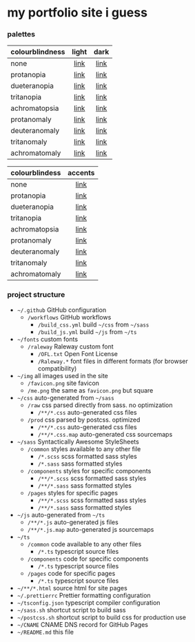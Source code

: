 # my portfolio site i guess

### palettes

| colourblindness |                                light                                 | dark |
| :------------ | :------------------------------------------------------------------: | :--: |
| none       | [link](https://coolors.co/242d29-506966-7ba4a2-5d88a1-c79b8d-eeeeee) | [link](https://coolors.co/749083-30403e-669391-4a6d82-895443-212121) |
| protanopia    | [link](https://coolors.co/272729-5a5b66-8c8da2-6f709a-b3b390-eeeeee) | [link](https://coolors.co/808086-36373e-797991-59597c-727147-212121) |
| dueteranopia  | [link](https://coolors.co/27262a-595766-8a87a2-6d6999-b6b991-eeeeee) | [link](https://coolors.co/7e7c86-36343e-767391-57547b-757948-212121) |
| tritanopia    | [link](https://coolors.co/242a2a-516767-7da2a2-5f9695-c49393-eeeeee) | [link](https://coolors.co/758889-303e3e-689191-4b7878-864a4b-212121) |
| achromatopsia | [link](https://coolors.co/292929-616161-979797-7d7d7d-a6a6a6-eeeeee) | [link](https://coolors.co/868686-3a3a3a-858585-646464-616161-212121) |
| protanomaly   | [link](https://coolors.co/252a29-546066-8296a2-64799d-bea98e-eeeeee) | [link](https://coolors.co/798684-323a3e-6e8491-50617f-7f6545-212121) |
| deuteranomaly | [link](https://coolors.co/252a29-556266-8399a2-657c9d-bea68e-eeeeee) | [link](https://coolors.co/798884-333b3e-6f8791-51637f-7e6145-212121) |
| tritanomaly   | [link](https://coolors.co/242b29-506866-7ca3a2-5e8e9c-c5978f-eeeeee) | [link](https://coolors.co/748c85-303f3e-679291-4b727e-874f46-212121) |
| achromatomaly | [link](https://coolors.co/272b29-596463-8a9d9c-6e828d-b5a19a-eeeeed) | [link](https://coolors.co/7d8a84-353d3c-778b8a-586872-735b53-212120) |

| colourblindess | accents |
| :--- | :---: |
| none | [link](https://coolors.co/7d82b8-b7e3cc-c4ffb2-d6f7a3) |
| protanopia | [link](https://coolors.co/7f7faa-cacad1-dddec4-e4e4b7) |
| dueteranopia | [link](https://coolors.co/7e7ea7-c7c4d2-dad5c9-e2dfbc) |
| tritanopia | [link](https://coolors.co/7da09e-b9d5d6-c6d3d6-d7c7ca) |
| achromatopsia | [link](https://coolors.co/868686-d3d3d3-e4e4e4-e3e3e3) |
| protanomaly | [link](https://coolors.co/7d80b1-bfd4ce-ceebbb-dcecad) |
| deuteranomaly | [link](https://coolors.co/7e80b0-bfd7cf-cfefbc-dceeae) |
| tritanomaly | [link](https://coolors.co/7d90ae-b8dcd0-c5eac0-d7e0b2) |
| achromatomaly | [link](https://coolors.co/82849c-c6dacf-d5f0cd-ddecc6) |

### project structure
- `~/.github` GitHub configuration
  - `/workflows` GitHub workflows
    - `/build_css.yml` build `~/css` from `~/sass`
    - `/build_js.yml` build `~/js` from `~/ts`
- `~/fonts` custom fonts
  - `/raleway` Raleway custom font
    - `/OFL.txt` Open Font License
    - `/Raleway.*` font files in different formats (for browser compatibility)
- `~/img` all images used in the site
  - `/favicon.png` site favicon
  - `/me.png` the same as `favicon.png` but square
- `~/css` auto-generated from `~/sass`
  - `/raw` css parsed directly from sass. no optimization
      - `/**/*.css` auto-generated css files
  - `/prod` css parsed by postcss. optimized
      - `/**/*.css` auto-generated css files
      - `/**/*.css.map` auto-generated css sourcemaps
- `~/sass` Syntactically Awesome StyleSheets
  - `/common` styles available to any other file
    - `/*.scss` scss formatted sass styles
    - `/*.sass` sass formatted styles
  - `/components` styles for specific components
    - `/**/*.scss` scss formatted sass styles
    - `/**/*.sass` sass formatted styles
  - `/pages` styles for specific pages
    - `/**/*.scss` scss formatted sass styles
    - `/**/*.sass` sass formatted styles
- `~/js` auto-generated from `~/ts`
  - `/**/*.js` auto-generated js files
  - `/**/*.js.map` auto-generated js sourcemaps
- `~/ts`
  - `/common` code available to any other files
    - `/*.ts` typescript source files
  - `/components` code for specific components
    - `/*.ts` typescript source files
  - `/pages` code for specific pages
    - `/*.ts` typescript source files
- `~/**/*.html` source html for site pages
- `~/.prettierrc` Prettier formatting configuration
- `~/tsconfig.json` typescript compiler configuration
- `~/sass.sh` shortcut script to build sass
- `~/postcss.sh` shortcut script to build css for production use
- `~/CNAME` CNAME DNS record for GitHub Pages
- `~/README.md` this file
